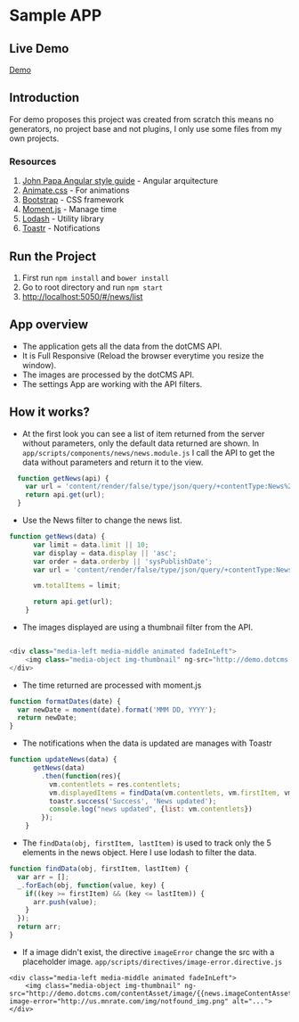 # Sample APP

## Live Demo
[Demo](http://demo-woon-app.herokuapp.com/#/news/list)

## Introduction

For demo proposes this project was created from scratch this means no generators, no project base and not plugins, I only use some files from my own projects.

### Resources

1. [John Papa Angular style guide](https://github.com/johnpapa/angular-styleguide/blob/master/a1/README.md) - Angular arquitecture
2. [Animate.css](https://daneden.github.io/animate.css/) - For animations
3. [Bootstrap](http://getbootstrap.com/) - CSS framework
4. [Moment.js](http://momentjs.com/) - Manage time
5. [Lodash](https://lodash.com/) - Utility library
6. [Toastr](https://github.com/CodeSeven/toastr) - Notifications

## Run the Project

1. First run `npm install` and `bower install`
2. Go to root directory and run `npm start`
3. [http://localhost:5050/#/news/list](http://localhost:5050/#/news/list)

## App overview

- The application gets all the data from the dotCMS API.
- It is Full Responsive (Reload the browser everytime you resize the window).
- The images are processed by the dotCMS API.
- The settings App are working with the API filters.

## How it works?

- At the first look you can see a list of item returned from the server without parameters, only the default data returned are shown. In `app/scripts/components/news/news.module.js` I call the API to get the data without parameters and return it to the view.

```javascript
  function getNews(api) {
    var url = 'content/render/false/type/json/query/+contentType:News%20+(conhost:48190c8c-42c4-46af-8d1a-0cd5db894797%20conhost:SYSTEM_HOST)%20+languageId:1%20+deleted:false%20+working:true';
    return api.get(url);
  }
```

- Use the News filter to change the news list.

```javascript
function getNews(data) {
      var limit = data.limit || 10;
      var display = data.display || 'asc';
      var order = data.orderby || 'sysPublishDate';
      var url = 'content/render/false/type/json/query/+contentType:News%20+(conhost:48190c8c-42c4-46af-8d1a-0cd5db894797%20conhost:SYSTEM_HOST)%20+languageId:1%20+deleted:false%20+working:true/orderby/News.' + order + ' ' + display + '/limit/' + limit;

      vm.totalItems = limit;

      return api.get(url);
    }
```

- The images displayed are using a thumbnail filter from the API.
```javascript

<div class="media-left media-middle animated fadeInLeft">
    <img class="media-object img-thumbnail" ng-src="http://demo.dotcms.com/contentAsset/image/{{news.imageContentAsset}}/filter/Thumbnail/thumbnail_w/80/thumbnail_h/80/thumbnail_bg/200200200" image-error="http://us.mnrate.com/img/notfound_img.png" alt="...">
</div>
```

- The time returned are processed with moment.js

```javascript
function formatDates(date) {
  var newDate = moment(date).format('MMM DD, YYYY');
  return newDate;
}
```

- The notifications when the data is updated are manages with Toastr

```javascript
function updateNews(data) {
      getNews(data)
        .then(function(res){
          vm.contentlets = res.contentlets;
          vm.displayedItems = findData(vm.contentlets, vm.firstItem, vm.lastItem);
          toastr.success('Success', 'News updated');
          console.log("news updated", {list: vm.contentlets})
        });
    }
```

- The `findData(obj, firstItem, lastItem)` is used to track only the 5 elements in the news object. Here I use lodash to filter the data.

```javascript
function findData(obj, firstItem, lastItem) {
  var arr = [];
  _.forEach(obj, function(value, key) {
    if((key >= firstItem) && (key <= lastItem)) {
      arr.push(value);
    }
  });
  return arr;
}
```

- If a image didn't exist, the directive `imageError` change the src with a placeholder image. `app/scripts/directives/image-error.directive.js`

```
<div class="media-left media-middle animated fadeInLeft">
    <img class="media-object img-thumbnail" ng-src="http://demo.dotcms.com/contentAsset/image/{{news.imageContentAsset}}/filter/Thumbnail/thumbnail_w/80/thumbnail_h/80/thumbnail_bg/200200200" image-error="http://us.mnrate.com/img/notfound_img.png" alt="...">
</div>
```
